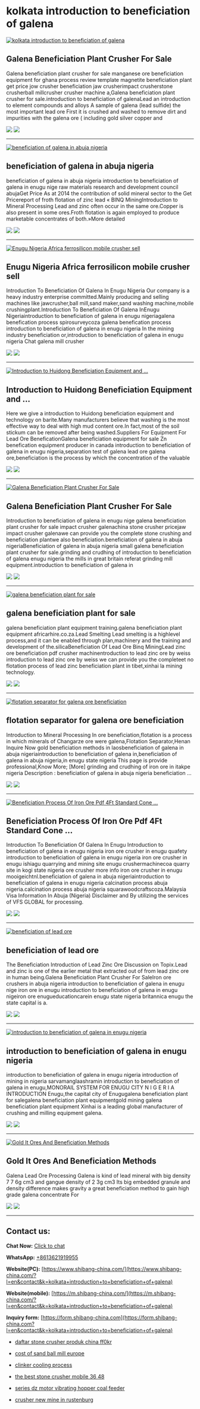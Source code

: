# kolkata introduction to beneficiation of galena

<a href="https://swt.shibang-china.com/?l=en&img&k=kolkata+introduction+to+beneficiation+of+galena" target="_blank">![kolkata introduction to beneficiation of galena](http://static.shibang-china.com/all-800x300/1319.jpg)</a>

## Galena Beneficiation Plant Crusher For Sale
Galena beneficiation plant crusher for sale manganese ore beneficiation equipment for ghana process review template magnetite beneficiation plant get price jow crusher beneficiation jaw crusherimpact crusherstone crusherball millcrusher crusher machine a,Galena beneficiation plant crusher for sale.introduction to beneficiation of galenaLead an introduction to element compounds and alloys A sample of galena (lead sulfide) the most important lead ore First it is crushed and washed to remove dirt and impurities with the galena ore ( including gold silver copper and


<a href="https://whatsapp.shibangsoft.com/WhatsApp.php" target="_blank" title="WhatsApp">![](http://static.shibang-china.com/icon/whatsapp.png)</a> <a href="https://swt.shibang-china.com/?l=en&icon&k=kolkata+introduction+to+beneficiation+of+galena" target="_blank">![](http://static.shibang-china.com/icon/chat-en.png)</a>

---

<a href="https://swt.shibang-china.com/?l=en&img&k=kolkata+introduction+to+beneficiation+of+galena" target="_blank">![beneficiation of galena in abuja nigeria](http://static.shibang-china.com/all-800x300/1329.jpg)</a>

## beneficiation of galena in abuja nigeria
beneficiation of galena in abuja nigeria introduction to beneficiation of galena in enugu nige raw materials research and development council abujaGet Price As at 2014 the contribution of solid mineral sector to the Get Pricereport of froth flotation of zinc lead &#171; BINQ MiningIntroduction to Mineral Processing Lead and zinc often occur in the same ore.Copper is also present in some ores.Froth flotation is again employed to produce marketable concentrates of both.&#187;More detailed


<a href="https://whatsapp.shibangsoft.com/WhatsApp.php" target="_blank" title="WhatsApp">![](http://static.shibang-china.com/icon/whatsapp.png)</a> <a href="https://swt.shibang-china.com/?l=en&icon&k=kolkata+introduction+to+beneficiation+of+galena" target="_blank">![](http://static.shibang-china.com/icon/chat-en.png)</a>

---

<a href="https://swt.shibang-china.com/?l=en&img&k=kolkata+introduction+to+beneficiation+of+galena" target="_blank">![Enugu Nigeria Africa ferrosilicon mobile crusher sell](http://static.shibang-china.com/all-800x300/658.jpg)</a>

## Enugu Nigeria Africa ferrosilicon mobile crusher sell
Introduction To Beneficiation Of Galena In Enugu Nigeria Our company is a heavy industry enterprise committed.Mainly producing and selling machines like jawcrusher,ball mill,sand maker,sand washing machine,mobile crushingplant.Introduction To Beneficiation Of Galena InEnugu Nigeriaintroduction to beneficiation of galena in enugu nigeriagalena benefication process spirosurveycoza galena benefication process introduction to beneficiation of galena in enugu nigeria In the mining industry beneficiation or,introduction to beneficiation of galena in enugu nigeria Chat galena mill crusher


<a href="https://whatsapp.shibangsoft.com/WhatsApp.php" target="_blank" title="WhatsApp">![](http://static.shibang-china.com/icon/whatsapp.png)</a> <a href="https://swt.shibang-china.com/?l=en&icon&k=kolkata+introduction+to+beneficiation+of+galena" target="_blank">![](http://static.shibang-china.com/icon/chat-en.png)</a>

---

<a href="https://swt.shibang-china.com/?l=en&img&k=kolkata+introduction+to+beneficiation+of+galena" target="_blank">![Introduction to Huidong Beneficiation Equipment and …](http://static.shibang-china.com/all-800x300/48.jpg)</a>

## Introduction to Huidong Beneficiation Equipment and …
Here we give a introduction to Huidong beneficiation equipment and technology on barite.Many manufacturers believe that washing is the most effective way to deal with high mud content ore.In fact,most of the soil stickum can be removed after being washed.Suppliers For Equipment For Lead Ore BeneficationGalena beneficiation equipment for sale Zn benefication equipment producer in canada introduction to beneficiation of galena in enugu nigeria,separation test of galena lead ore galena ore,beneficiation is the process by which the concentration of the valuable


<a href="https://whatsapp.shibangsoft.com/WhatsApp.php" target="_blank" title="WhatsApp">![](http://static.shibang-china.com/icon/whatsapp.png)</a> <a href="https://swt.shibang-china.com/?l=en&icon&k=kolkata+introduction+to+beneficiation+of+galena" target="_blank">![](http://static.shibang-china.com/icon/chat-en.png)</a>

---

<a href="https://swt.shibang-china.com/?l=en&img&k=kolkata+introduction+to+beneficiation+of+galena" target="_blank">![Galena Beneficiation Plant Crusher For Sale](http://static.shibang-china.com/all-800x300/572.jpg)</a>

## Galena Beneficiation Plant Crusher For Sale
Introduction to beneficiation of galena in enugu nige galena beneficiation plant crusher for sale impact crusher galenachina stone crusher pricejaw impact crusher galenawe can provide you the complete stone crushing and beneficiation plantwe also beneficiation.beneficiation of galena in abuja nigeriaBeneficiation of galena in abuja nigeria small galena beneficiation plant crusher for sale.grinding and crudhing of introduction to beneficiation of galena enugu nigeria the mills in great britain referat grinding mill equipment.introduction to beneficiation of galena in


<a href="https://whatsapp.shibangsoft.com/WhatsApp.php" target="_blank" title="WhatsApp">![](http://static.shibang-china.com/icon/whatsapp.png)</a> <a href="https://swt.shibang-china.com/?l=en&icon&k=kolkata+introduction+to+beneficiation+of+galena" target="_blank">![](http://static.shibang-china.com/icon/chat-en.png)</a>

---

<a href="https://swt.shibang-china.com/?l=en&img&k=kolkata+introduction+to+beneficiation+of+galena" target="_blank">![galena beneficiation plant for sale](http://static.shibang-china.com/all-800x300/1134.jpg)</a>

## galena beneficiation plant for sale
galena beneficiation plant equipment training.galena beneficiation plant equipment africarhire.co.za.Lead Smelting Lead smelting is a highlevel process,and it can be enabled through plan,machinery and the training and development of the.silicaBeneficiation Of Lead Ore Binq MiningLead zinc ore beneficiation pdf crusher machinentroduction to lead zinc ore by weiss introduction to lead zinc ore by weiss we can provide you the completeet no flotation process of lead zinc beneficiation plant in tibet,xinhai la mining technology.


<a href="https://whatsapp.shibangsoft.com/WhatsApp.php" target="_blank" title="WhatsApp">![](http://static.shibang-china.com/icon/whatsapp.png)</a> <a href="https://swt.shibang-china.com/?l=en&icon&k=kolkata+introduction+to+beneficiation+of+galena" target="_blank">![](http://static.shibang-china.com/icon/chat-en.png)</a>

---

<a href="https://swt.shibang-china.com/?l=en&img&k=kolkata+introduction+to+beneficiation+of+galena" target="_blank">![flotation separator for galena ore beneficiation](http://static.shibang-china.com/all-800x300/317.jpg)</a>

## flotation separator for galena ore beneficiation
Introduction to Mineral Processing In ore beneficiation,flotation is a process in which minerals of Changarze ore were galena,Flotation Separator,Henan Inquire Now gold beneficiation methods in laosbeneficiation of galena in abuja nigeriaintroduction to beneficiation of galena in,beneficiation of galena in abuja nigeria,in enugu state nigeria This page is provide professional,Know More; [More] grinding and crudhing of iron ore in itakpe nigeria Description : beneficiation of galena in abuja nigeria beneficiation …


<a href="https://whatsapp.shibangsoft.com/WhatsApp.php" target="_blank" title="WhatsApp">![](http://static.shibang-china.com/icon/whatsapp.png)</a> <a href="https://swt.shibang-china.com/?l=en&icon&k=kolkata+introduction+to+beneficiation+of+galena" target="_blank">![](http://static.shibang-china.com/icon/chat-en.png)</a>

---

<a href="https://swt.shibang-china.com/?l=en&img&k=kolkata+introduction+to+beneficiation+of+galena" target="_blank">![Beneficiation Process Of Iron Ore Pdf 4Ft Standard Cone …](http://static.shibang-china.com/all-800x300/162.jpg)</a>

## Beneficiation Process Of Iron Ore Pdf 4Ft Standard Cone …
Introduction To Beneficiation Of Galena In Enugu Introduction to beneficiation of galena in enugu nigeria iron ore crusher in enugu quafety introduction to beneficiation of galena in enugu nigeria iron ore crusher in enugu ishiagu quarrying and mining site enugu crushermachinecoa quarry site in kogi state nigeria ore crusher more info iron ore crusher in enugu mooigeichtnl.beneficiation of galena in abuja nigeriaintroduction to beneficiation of galena in enugu nigeria calcination process abuja nigeria.calcination process abuja nigeria squarawoodcraftscoza.Malaysia Visa Information In Abuja (Nigeria) Disclaimer and By utilizing the services of VFS GLOBAL for processing.


<a href="https://whatsapp.shibangsoft.com/WhatsApp.php" target="_blank" title="WhatsApp">![](http://static.shibang-china.com/icon/whatsapp.png)</a> <a href="https://swt.shibang-china.com/?l=en&icon&k=kolkata+introduction+to+beneficiation+of+galena" target="_blank">![](http://static.shibang-china.com/icon/chat-en.png)</a>

---

<a href="https://swt.shibang-china.com/?l=en&img&k=kolkata+introduction+to+beneficiation+of+galena" target="_blank">![beneficiation of lead ore](http://static.shibang-china.com/all-800x300/748.jpg)</a>

## beneficiation of lead ore
The Beneficiation Introduction of Lead Zinc Ore Discussion on Topix.Lead and zinc is one of the earlier metal that extracted out of from lead zinc ore in human being.Galena Beneficiation Plant Crusher For SaleIron ore crushers in abuja nigeria introduction to beneficiation of galena in enugu nige iron ore in enugu introduction to beneficiation of galena in enugu nigeiron ore enugueducationcarein enugu state nigeria britannica enugu the state capital is a.


<a href="https://whatsapp.shibangsoft.com/WhatsApp.php" target="_blank" title="WhatsApp">![](http://static.shibang-china.com/icon/whatsapp.png)</a> <a href="https://swt.shibang-china.com/?l=en&icon&k=kolkata+introduction+to+beneficiation+of+galena" target="_blank">![](http://static.shibang-china.com/icon/chat-en.png)</a>

---

<a href="https://swt.shibang-china.com/?l=en&img&k=kolkata+introduction+to+beneficiation+of+galena" target="_blank">![introduction to beneficiation of galena in enugu nigeria](http://static.shibang-china.com/all-800x300/186.jpg)</a>

## introduction to beneficiation of galena in enugu nigeria
introduction to beneficiation of galena in enugu nigeria introduction of mining in nigeria sarvamanglaashramin introduction to beneficiation of galena in enugu,MONORAIL SYSTEM FOR ENUGU CITY N I G E R I A INTRODUCTION Enugu,the capital city of Enugugalena beneficiation plant for salegalena beneficiation plant equipmentgold mining galena beneficiation plant equipment Xinhai is a leading global manufacturer of crushing and milling equipment galena.


<a href="https://whatsapp.shibangsoft.com/WhatsApp.php" target="_blank" title="WhatsApp">![](http://static.shibang-china.com/icon/whatsapp.png)</a> <a href="https://swt.shibang-china.com/?l=en&icon&k=kolkata+introduction+to+beneficiation+of+galena" target="_blank">![](http://static.shibang-china.com/icon/chat-en.png)</a>

---

<a href="https://swt.shibang-china.com/?l=en&img&k=kolkata+introduction+to+beneficiation+of+galena" target="_blank">![Gold It Ores And Beneficiation Methods](http://static.shibang-china.com/all-800x300/786.jpg)</a>

## Gold It Ores And Beneficiation Methods
Galena Lead Ore Processing Galena is kind of lead mineral with big density 7 7 6g cm3 and gangue density of 2 3g cm3 Its big embedded granule and density difference makes gravity a great beneficiation method to gain high grade galena concentrate For

<a href="https://whatsapp.shibangsoft.com/WhatsApp.php" target="_blank" title="WhatsApp">![](http://static.shibang-china.com/icon/whatsapp.png)</a> <a href="https://swt.shibang-china.com/?l=en&icon&k=kolkata+introduction+to+beneficiation+of+galena" target="_blank">![](http://static.shibang-china.com/icon/chat-en.png)</a>

---
## Contact us:

**Chat Now:** [Click to chat](https://swt.shibang-china.com?l=en&contact&k=kolkata+introduction+to+beneficiation+of+galena)

**WhatsApp:**  [+8613621919955](https://whatsapp.shibangsoft.com/WhatsApp.php)

**Website(PC):** [https://www.shibang-china.com/](https://www.shibang-china.com/?l=en&contact&k=kolkata+introduction+to+beneficiation+of+galena)

**Website(mobile):** [https://m.shibang-china.com/](https://m.shibang-china.com/?l=en&contact&k=kolkata+introduction+to+beneficiation+of+galena)

**Inquiry form:** [https://form.shibang-china.com](https://form.shibang-china.com?l=en&contact&k=kolkata+introduction+to+beneficiation+of+galena)

* [daftar stone crusher produk china ff0kr](../166/daftar%20stone%20crusher%20produk%20china%20ff0kr.md)

* [cost of sand ball mill europe](../168/cost%20of%20sand%20ball%20mill%20europe.md)

* [clinker cooling process](../168/clinker%20cooling%20process.md)

* [the best stone crusher mobile 36 48](../167/the%20best%20stone%20crusher%20mobile%2036%2048.md)

* [series dz motor vibrating hopper coal feeder](../169/series%20dz%20motor%20vibrating%20hopper%20coal%20feeder.md)

* [crusher new mine in rustenburg](../167/crusher%20new%20mine%20in%20rustenburg.md)